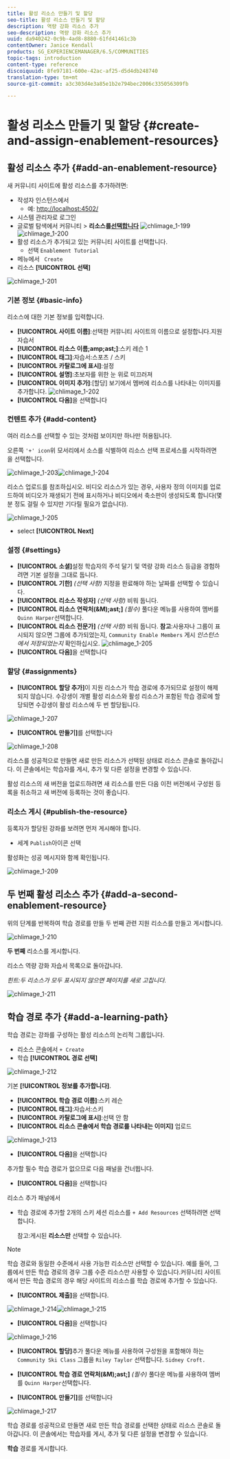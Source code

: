 ```yaml
---
title: 활성 리소스 만들기 및 할당
seo-title: 활성 리소스 만들기 및 할당
description: 역량 강화 리소스 추가
seo-description: 역량 강화 리소스 추가
uuid: da940242-0c9b-4ad8-8880-61fd41461c3b
contentOwner: Janice Kendall
products: SG_EXPERIENCEMANAGER/6.5/COMMUNITIES
topic-tags: introduction
content-type: reference
discoiquuid: 8fe97181-600e-42ac-af25-d5d4db248740
translation-type: tm+mt
source-git-commit: a3c303d4e3a85e1b2e794bec2006c335056309fb

---
```



# 활성 리소스 만들기 및 할당 {#create-and-assign-enablement-resources}

## 활성 리소스 추가 {#add-an-enablement-resource}

새 커뮤니티 사이트에 활성 리소스를 추가하려면:

* 작성자 인스턴스에서
   * 예: [http://localhost:4502/](http://localhost:4503/)
* 시스템 관리자로 로그인
* 글로벌 탐색에서 커뮤니티 > **리소스를[선택합니다](resources.md)**   ![chlimage_1-199](assets/chlimage_1-199.png)
   ![chlimage_1-200](assets/chlimage_1-200.png)
* 활성 리소스가 추가되고 있는 커뮤니티 사이트를 선택합니다.
   * 선택 `Enablement Tutorial`
* 메뉴에서 ` Create`
* 리소스 **[!UICONTROL 선택]**

![chlimage_1-201](assets/chlimage_1-201.png)

### 기본 정보 {#basic-info}

리소스에 대한 기본 정보를 입력합니다.

* **[!UICONTROL 사이트 이름]**:선택한 커뮤니티 사이트의 이름으로 설정합니다.지원 자습서
* **[!UICONTROL 리소스 이름;amp;ast;]**:스키 레슨 1
* **[!UICONTROL 태그]**:자습서:스포츠 / 스키
* **[!UICONTROL 카탈로그에 표시]**:설정
* **[!UICONTROL 설명]**:초보자를 위한 눈 위로 미끄러져
* **[!UICONTROL 이미지 추가]**:[할당] 보기에서 멤버에 리소스를 나타내는 이미지를 추가합니다.
   ![chlimage_1-202](assets/chlimage_1-202.png)
* **[!UICONTROL 다음]**&#x200B;을 선택합니다

### 컨텐트 추가 {#add-content}

여러 리소스를 선택할 수 있는 것처럼 보이지만 하나만 허용됩니다.

오른쪽 `'+' icon`위 모서리에서 소스를 식별하여 리소스 선택 프로세스를 시작하려면 을 선택합니다.

![chlimage_1-203](assets/chlimage_1-203.png)![chlimage_1-204](assets/chlimage_1-204.png)

리소스 업로드를 참조하십시오. 비디오 리소스가 있는 경우, 사용자 정의 이미지를 업로드하여 비디오가 재생되기 전에 표시하거나 비디오에서 축소판이 생성되도록 합니다(몇 분 정도 걸릴 수 있지만 기다릴 필요가 없습니다).

![chlimage_1-205](assets/chlimage_1-205.png)

* select **[!UICONTROL Next]**

### 설정 {#settings}

* **[!UICONTROL 소셜]**&#x200B;설정 학습자의 주석 달기 및 역량 강화 리소스 등급을 경험하려면 기본 설정을 그대로 둡니다.
* **[!UICONTROL 기한]**
   *(선택 사항)* 지정을 완료해야 하는 날짜를 선택할 수 있습니다.
* **[!UICONTROL 리소스 작성자]**
   *(선택 사항)* 비워 둡니다.
* **[!UICONTROL 리소스 연락처(&amp;M);ast;]**
   *(필수)* 풀다운 메뉴를 사용하여 멤버를 `Quinn Harper`선택합니다.
* **[!UICONTROL 리소스 전문가]**
   *(선택 사항)* 비워 둡니다.
   **참고**:사용자나 그룹이 표시되지 않으면 그룹에 추가되었는지, `Community Enable Members` 게시 *인스턴스에서 저장되었는지* 확인하십시오.
   ![chlimage_1-205](assets/chlimage_1-206.png)
* **[!UICONTROL 다음]**&#x200B;을 선택합니다

### 할당 {#assignments}

* **[!UICONTROL 할당 추가]**&#x200B;이 지원 리소스가 학습 경로에 추가되므로 설정이 해제되지 않습니다. 수강생이 개별 활성 리소스와 활성 리소스가 포함된 학습 경로에 할당되면 수강생이 활성 리소스에 두 번 할당됩니다.

![chlimage_1-207](assets/chlimage_1-207.png)

* **[!UICONTROL 만들기]**&#x200B;를 선택합니다

![chlimage_1-208](assets/chlimage_1-208.png)

리소스를 성공적으로 만들면 새로 만든 리소스가 선택된 상태로 리소스 콘솔로 돌아갑니다. 이 콘솔에서는 학습자를 게시, 추가 및 다른 설정을 변경할 수 있습니다.

활성 리소스의 새 버전을 업로드하려면 새 리소스를 만든 다음 이전 버전에서 구성원 등록을 취소하고 새 버전에 등록하는 것이 좋습니다.

### 리소스 게시 {#publish-the-resource}

등록자가 할당된 강좌를 보려면 먼저 게시해야 합니다.

* 세계 `Publish`아이콘 선택

활성화는 성공 메시지와 함께 확인됩니다.

![chlimage_1-209](assets/chlimage_1-209.png)

## 두 번째 활성 리소스 추가 {#add-a-second-enablement-resource}

위의 단계를 반복하여 학습 경로를 만들 두 번째 관련 지원 리소스를 만들고 게시합니다.

![chlimage_1-210](assets/chlimage_1-210.png)

**두 번째** 리소스를 게시합니다.

리소스 역량 강화 자습서 목록으로 돌아갑니다.

*힌트:두 리소스가 모두 표시되지 않으면 페이지를 새로 고칩니다.*

![chlimage_1-211](assets/chlimage_1-211.png)

## 학습 경로 추가 {#add-a-learning-path}

학습 경로는 강좌를 구성하는 활성 리소스의 논리적 그룹입니다.

* 리소스 콘솔에서 `+ Create`
* 학습 **[!UICONTROL 경로 선택]**

![chlimage_1-212](assets/chlimage_1-212.png)

기본 **[!UICONTROL 정보를 추가합니다]**.

* **[!UICONTROL 학습 경로 이름]**:스키 레슨
* **[!UICONTROL 태그]**:자습서:스키
* **[!UICONTROL 카탈로그에 표시]**:선택 안 함
* **[!UICONTROL 리소스 콘솔에서 학습 경로를 나타내는 이미지]** 업로드

![chlimage_1-213](assets/chlimage_1-213.png)

* **[!UICONTROL 다음]**&#x200B;을 선택합니다

추가할 필수 학습 경로가 없으므로 다음 패널을 건너뜁니다.

* **[!UICONTROL 다음]**&#x200B;을 선택합니다

리소스 추가 패널에서

* 학습 경로에 추가할 2개의 스키 세션 리소스를 `+ Add Resources` 선택하려면 선택합니다.

   참고:게시된 **리소스만** 선택할 수 있습니다.

>[!NOTE]
>
>학습 경로와 동일한 수준에서 사용 가능한 리소스만 선택할 수 있습니다. 예를 들어, 그룹에서 만든 학습 경로의 경우 그룹 수준 리소스만 사용할 수 있습니다.커뮤니티 사이트에서 만든 학습 경로의 경우 해당 사이트의 리소스를 학습 경로에 추가할 수 있습니다.

* **[!UICONTROL 제출]**&#x200B;을 선택합니다.

![chlimage_1-214](assets/chlimage_1-214.png)![chlimage_1-215](assets/chlimage_1-215.png)

* **[!UICONTROL 다음]**&#x200B;을 선택합니다

![chlimage_1-216](assets/chlimage_1-216.png)

* **[!UICONTROL 할당]**&#x200B;추가 풀다운 메뉴를 사용하여 구성원을 포함해야 하는 `Community Ski Class` 그룹을 `Riley Taylor` 선택합니다. `Sidney Croft.`

* **[!UICONTROL 학습 경로 연락처(&amp;M);ast;]**
   *(필수)* 풀다운 메뉴를 사용하여 멤버를 `Quinn Harper`선택합니다.

* **[!UICONTROL 만들기]**&#x200B;를 선택합니다

![chlimage_1-217](assets/chlimage_1-217.png)

학습 경로를 성공적으로 만들면 새로 만든 학습 경로를 선택한 상태로 리소스 콘솔로 돌아갑니다. 이 콘솔에서는 학습자를 게시, 추가 및 다른 설정을 변경할 수 있습니다.

**학습** 경로를 게시합니다.

